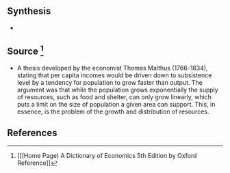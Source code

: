## Synthesis
- 
## Source [^1]
- A thesis developed by the economist Thomas Malthus (1766-1834), stating that per capita incomes would be driven down to subsistence level by a tendency for population to grow faster than output. The argument was that while the population grows exponentially the supply of resources, such as food and shelter, can only grow linearly, which puts a limit on the size of population a given area can support. This, in essence, is the problem of the growth and distribution of resources.
## References

[^1]: [[(Home Page) A Dictionary of Economics 5th Edition by Oxford Reference]]